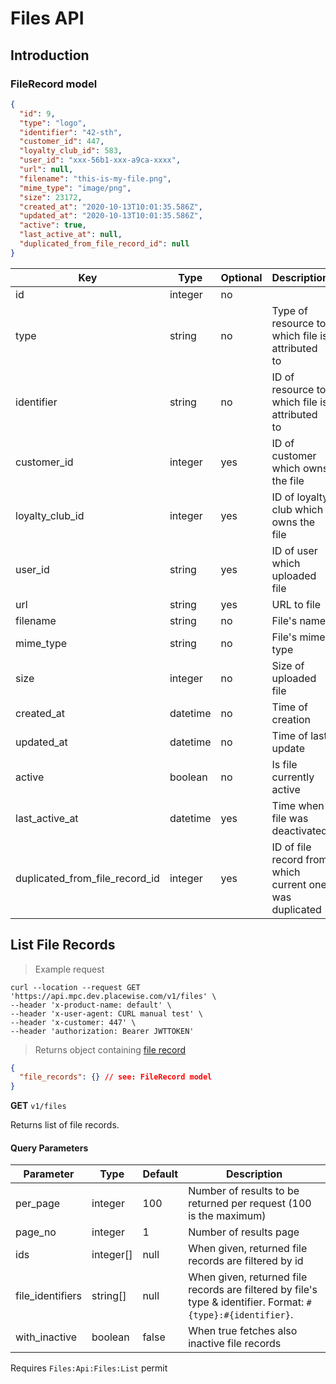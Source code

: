 # Files API

## Introduction

### <a name="file-record"></a> FileRecord model

```json
{
  "id": 9,
  "type": "logo",
  "identifier": "42-sth",
  "customer_id": 447,
  "loyalty_club_id": 583,
  "user_id": "xxx-56b1-xxx-a9ca-xxxx",
  "url": null,
  "filename": "this-is-my-file.png",
  "mime_type": "image/png",
  "size": 23172,
  "created_at": "2020-10-13T10:01:35.586Z",
  "updated_at": "2020-10-13T10:01:35.586Z",
  "active": true,
  "last_active_at": null,
  "duplicated_from_file_record_id": null
}
```

Key | Type | Optional | Description
--- | ---  | --- | -----------
id | integer | no |
type | string | no | Type of resource to which file is attributed to
identifier | string | no | ID of resource to which file is attributed to
customer_id | integer | yes | ID of customer which owns the file
loyalty_club_id | integer | yes | ID of loyalty club which owns the file
user_id | string | yes | ID of user which uploaded file
url | string | yes | URL to file
filename | string | no | File's name
mime_type | string | no | File's mime type
size | integer | no | Size of uploaded file
created_at | datetime | no | Time of creation
updated_at | datetime | no | Time of last update
active | boolean | no | Is file currently active
last_active_at | datetime | yes | Time when file was deactivated
duplicated_from_file_record_id | integer | yes | ID of file record from which current one was duplicated

## <a name="list-files"></a> List File Records

> Example request

```shell
curl --location --request GET 'https://api.mpc.dev.placewise.com/v1/files' \
--header 'x-product-name: default' \
--header 'x-user-agent: CURL manual test' \
--header 'x-customer: 447' \
--header 'authorization: Bearer JWTTOKEN'
```

> Returns object containing [file record](#file-record)

```json
{
  "file_records": {} // see: FileRecord model
}
```

**GET** `v1/files`

Returns list of file records.

#### Query Parameters

Parameter              | Type        | Default   | Description
--------------         | ----------- | --------- | -----------
per_page               | integer     | 100       | Number of results to be returned per request (100 is the maximum)
page_no                | integer     | 1         | Number of results page
ids                    | integer[]   | null      | When given, returned file records are filtered by id
file_identifiers       | string[]    | null      | When given, returned file records are filtered by file's type & identifier. Format: `#{type}:#{identifier}`.
with_inactive          | boolean     | false     | When true fetches also inactive file records


<aside class="notice">
Requires <code>Files:Api:Files:List</code> permit
</aside>
